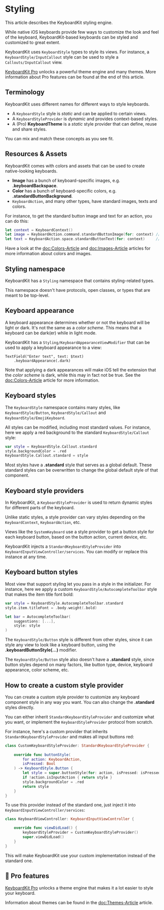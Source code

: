 # Styling

This article describes the KeyboardKit styling engine.

While native iOS keyboards provide few ways to customize the look and feel of the keyboard, KeyboardKit-based keyboards can be styled and customized to great extent.

KeyboardKit uses ``KeyboardStyle`` types to style its views. For instance, a ``KeyboardStyle/InputCallout`` style can be used to style a ``Callouts/InputCallout`` view.

[KeyboardKit Pro][Pro] unlocks a powerful theme engine and many themes. More information about Pro features can be found at the end of this article.



## Terminology

KeyboardKit uses different names for different ways to style keyboards. 

* A ``KeyboardStyle`` style is *static* and can be applied to certain views.
* A ``KeyboardStyleProvider`` is *dynamic* and provides context-based styles.
* A (Pro) **KeyboardTheme** is a *static* style provider that can define, reuse and share styles.

You can mix and match these concepts as you see fit.



## Resources & Assets

KeyboardKit comes with colors and assets that can be used to create native-looking keyboards.

* **Image** has a bunch of keyboard-specific images, e.g. **.keyboardBackspace**.
* **Color** has a bunch of keyboard-specific colors, e.g. **.standardButtonBackground**.
* ``KeyboardAction``, and many other types, have standard images, texts and colors.

For instance, to get the standard button image and text for an action, you can do this:

```swift
let context = KeyboardContext()
let image = KeyboardAction.command.standardButtonImage(for: context) // Command icon
let text = KeyboardAction.space.standardButtonText(for: context)     // Localized "space"
```

Have a look at the <doc:Colors-Article> and <doc:Images-Article> articles for more information about colors and images.



## Styling namespace

KeyboardKit has a ``Styling`` namespace that contains styling-related types.

This namespace doesn't have protocols, open classes, or types that are meant to be top-level.



## Keyboard appearance

A keyboard appearance determines whether or not the keyboard will be light or dark. It's not the same as a *color scheme*. This means that a keyboard can be dark(er) while in light mode.

KeyboardKit has a ``Styling/KeyboardAppearanceViewModifier`` that can be used to apply a keyboard appearance to a view:

```
TextField("Enter text", text: $text)
    .keyboardAppearance(.dark)
```

Note that applying a dark appearances will make iOS tell the extension that the *color scheme* is dark, while this may in fact not be true. See the <doc:Colors-Article> article for more information.



## Keyboard styles

The ``KeyboardStyle`` namespace contains many styles, like ``KeyboardStyle/Button``, ``KeyboardStyle/Callout`` and ``KeyboardStyle/EmojiKeyboard``.

All styles can be modified, including most standard values. For instance, here we apply a red background to the standard ``KeyboardStyle/Callout`` style:

```swift
var style = KeyboardStyle.Callout.standard
style.backgroundColor = .red
KeyboardStyle.Callout.standard = style
```

Most styles have a **.standard** style that serves as a global default. These standard styles can be overwritten to change the global default style of that component.



## Keyboard style providers

In KeyboardKit, a ``KeyboardStyleProvider`` is used to return dynamic styles for different parts of the keyboard. 

Unlike static styles, a style provider can vary styles depending on the ``KeyboardContext``, ``KeyboardAction``, etc.

Views like the ``SystemKeyboard`` use a style provider to get a button style for each keyboard button, based on the button action, current device, etc. 

KeyboardKit injects a ``StandardKeyboardStyleProvider`` into ``KeyboardInputViewController/services``. You can modify or replace this instance at any time. 



## Keyboard button styles

Most view that support styling let you pass in a style in the initializer. For instance, here we apply a custom ``KeyboardStyle/AutocompleteToolbar`` style that makes the item title font bold:

```swift
var style = KeyboardStyle.AutocompleteToolbar.standard
style.item.titleFont = .body.weight(.bold)

let bar = AutocompleteToolbar(
    suggestions: [...],
    style: style
)
```

The ``KeyboardStyle/Button`` style is different from other styles, since it can style any view to look like a keyboard button, using the **.keyboardButtonStyle(...)** modifier. 

The ``KeyboardStyle/Button`` style also doesn't have a **.standard** style, since button styles depend on many factors, like button type, device, keyboard appearance, color scheme, etc.



## How to create a custom style provider

You can create a custom style provider to customize any keyboard component style in any way you want. You can also change the **.standard** styles directly.

You can either inherit ``StandardKeyboardStyleProvider`` and customize what you want, or implement the ``KeyboardStyleProvider`` protocol from scratch.

For instance, here's a custom provider that inherits ``StandardKeyboardStyleProvider`` and makes all input buttons red:

```swift
class CustomKeyboardStyleProvider: StandardKeyboardStyleProvider {
    
    override func buttonStyle(
        for action: KeyboardAction,
        isPressed: Bool
    ) -> KeyboardStyle.Button {
        let style = super.buttonStyle(for: action, isPressed: isPressed)
        if !action.isInputAction { return style }
        style.backgroundColor = .red
        return style
    }
}
```

To use this provider instead of the standard one, just inject it into ``KeyboardInputViewController/services``:

```swift
class KeyboardViewController: KeyboardInputViewController {

    override func viewDidLoad() {
        keyboardStyleProvider = CustomKeyboardStyleProvider()
        super.viewDidLoad()
    }
}
```

This will make KeyboardKit use your custom implementation instead of the standard one.



## 👑 Pro features

[KeyboardKit Pro][Pro] unlocks a theme engine that makes it a lot easier to style your keyboard.

Information about themes can be found in the <doc:Themes-Article> article.


[Pro]: https://github.com/KeyboardKit/KeyboardKitPro
